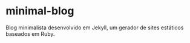 # minimal-blog
Blog minimalista desenvolvido em Jekyll, um gerador de sites estáticos baseados em Ruby.
